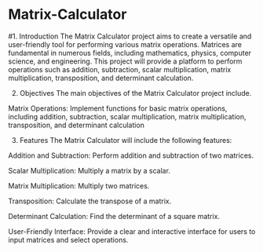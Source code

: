 # Matrix-Calculator

#1. Introduction
The Matrix Calculator project aims to create a versatile and user-friendly tool for performing various matrix operations. Matrices are fundamental in numerous fields, including mathematics, physics, computer science, and engineering. This project will provide a platform to perform operations such as addition, subtraction, scalar multiplication, matrix multiplication, transposition, and determinant calculation.

2. Objectives
The main objectives of the Matrix Calculator project include.

Matrix Operations: Implement functions for basic matrix operations, including addition, subtraction, scalar multiplication, matrix multiplication, transposition, and determinant calculation


3. Features
The Matrix Calculator will include the following features:

Addition and Subtraction: Perform addition and subtraction of two matrices.

Scalar Multiplication: Multiply a matrix by a scalar.

Matrix Multiplication: Multiply two matrices.

Transposition: Calculate the transpose of a matrix.

Determinant Calculation: Find the determinant of a square matrix.

User-Friendly Interface: Provide a clear and interactive interface for users to input matrices and select operations.
